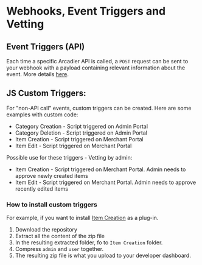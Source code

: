 Webhooks, Event Triggers and Vetting
==========================

## Event Triggers (API)
Each time a specific Arcadier API is called, a `POST` request can be sent to your webhook with a payload containing relevant information about the event. More details [here](https://github.com/Arcadier/Webhooks-Event-Triggers-and-Vetting/tree/master/(Core)%20Event%20Trigger%20Hooks).

## JS Custom Triggers:
For "non-API call" events, custom triggers can be created. Here are some examples with custom code:
* Category Creation - Script triggered on Admin Portal
* Category Deletion - Script triggered on Admin Portal
* Item Creation - Script triggered on Merchant Portal
* Item Edit - Script triggered on Merchant Portal

Possible use for these triggers - Vetting by admin:
* Item Creation - Script triggered on Merchant Portal. Admin needs to approve newly created items
* Item Edit - Script triggered on Merchant Portal. Admin needs to approve recently edited items

### How to install custom triggers
For example, if you want to install [Item Creation](https://github.com/Arcadier/Webhooks-Event-Triggers-and-Vetting/tree/master/(JS%20Custom%20Trigger)%20Item%20Create) as a plug-in.
1. Download the repository 
2. Extract all the content of the zip file
3. In the resulting extracted folder, fo to `Item Creation` folder.
4. Compress `admin` and `user` together.
5. The resulting zip file is what you upload to your developer dashboard.
